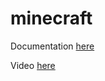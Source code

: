 # minecraft

Documentation [here](https://docs.technotim.live/posts/docker-rancher-kubernetes/)

Video [here](https://www.youtube.com/watch?v=oILc0ywDVTk)
